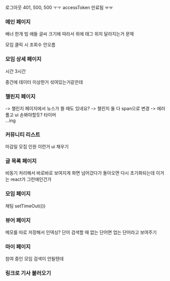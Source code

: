 로그아웃 401, 500, 500 ㅜㅜ 
accessToken 만료됨 ㅠㅠ

### 메인 페이지
배너 한개 빔
애들 글씨 크기에 따라서 위에 태그 위치 달라지는거 문제

모임 클릭 시 조회수 안오름 

<!-- 모임 상세 페이지 조회수 안보임 
리딧 인기 모임 넘어가게 만들어볼가?  -->

### 모임 상세 페이지
시간 3시간 



<!-- 모임 생성 -->
중간에 데이터 이상한거 섞여있는거같은데


### 챌린지 페이지 
-> 챌린지 페이지에서 뉴스가 뜰 때도 있네요?
-> 챌린지 둘 다 span으로 변경 
-> 에러 풀고 ui 손봐야할듯?
타이머  
...ing

### 커뮤니티 리스트
마감일 
모집 인원 이런거 ui 채우기


### 글 목록 페이지
비동기 처리해서 바로바로 보여지게 
화면 넘어갔다가 돌아오면 다시 초기화되는데 이거는 react가 그런애인건가

### 모임 페이지
채팅 setTimeOut(())

### 뷰어 페이지
메모를 따로 저장해서 인덱싱? 
단어 검색할 때 없는 단어면 업는 단어라고 보여주기 

### 마이 페이지
참여 중인 모임 검색이 안될텐데 

### 링크로 기사 불러오기